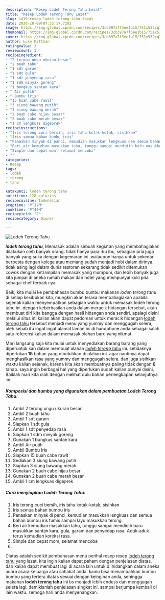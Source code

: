 ```yaml
---
description: "Resep Lodeh Terong Tahu Lezat"
title: "Resep Lodeh Terong Tahu Lezat"
slug: 1419-resep-lodeh-terong-tahu-lezat
date: 2020-10-09T07:33:17.729Z
image: https://img-global.cpcdn.com/recipes/3cb397a7f5ee1b15/751x532cq70/lodeh-terong-tahu-foto-resep-utama.jpg
thumbnail: https://img-global.cpcdn.com/recipes/3cb397a7f5ee1b15/751x532cq70/lodeh-terong-tahu-foto-resep-utama.jpg
cover: https://img-global.cpcdn.com/recipes/3cb397a7f5ee1b15/751x532cq70/lodeh-terong-tahu-foto-resep-utama.jpg
author: Luke Pittman
ratingvalue: 3
reviewcount: 3
recipeingredient:
- "2 terong ungu ukuran besar"
- "2 buah tahu"
- "1 sdt garam"
- "1 sdt gula"
- "1 sdt penyedap rasa"
- "1 sdm minyak goreng"
- "1 bungkus santan kara"
- " Air putih"
- " Bumbu Iris"
- "15 buah cabe rawit"
- "3 siung bawang putih"
- "3 siung bawang merah"
- "2 buah cabe hijau besar"
- "2 buah cabe merah besar"
- "1 cm lengkuas digeprek"
recipeinstructions:
- "Iris terong cuci bersih, iris tahu kotak-kotak, sisihkan"
- "Iris semua bahan bumbu iris"
- "Panaskan minyak di panci, kemudian masukkan lengkuas dan semua bahan bumbu iris tumis sampai layu masukkan terong."
- "Beri air kemudian masukkan tahu, tunggu sampai mendidih baru masukkan santan kara, gula, garam dan penyedap rasa. Aduk-aduk terus kemudian koreksi rasa."
- "Simple dan cepat mom, selamat mencoba"
- ""
categories:
- Resep
tags:
- lodeh
- terong
- tahu

katakunci: lodeh terong tahu 
nutrition: 128 calories
recipecuisine: Indonesian
preptime: "PT32M"
cooktime: "PT44M"
recipeyield: "2"
recipecategory: Dinner

---
```



![Lodeh Terong Tahu](https://img-global.cpcdn.com/recipes/3cb397a7f5ee1b15/751x532cq70/lodeh-terong-tahu-foto-resep-utama.jpg)

<b><i>lodeh terong tahu</i></b>, Memasak adalah sebuah kegiatan yang membahagiakan dilakukan oleh banyak orang. tidak hanya para ibu ibu, sebagian pria juga banyak yang suka dengan kegemaran ini. walaupun hanya untuk sekedar berpesta dengan kolega atau memang sudah menjadi hobi dalam dirinya. tidak asing lagi dalam dunia restoran sekarang tidak sedikit ditemukan cowok dengan ketrampilan memasak yang mumpuni, dan lebih banyak juga kita jumpai di aneka rumah makan dan hotel yang mempunyai koki pria sebagai chef terbaik nya.



Baik, kita mulai ke pembahasan bumbu bumbu makanan <i>lodeh terong tahu</i>. di setiap kesibukan kita, mungkin akan terasa membahagiakan apabila sejenak kalian menyempatkan sebagian waktu untuk memasak lodeh terong tahu ini. dengan keberhasilan anda dalam meracik hidangan tersebut, akan membuat diri kita bangga dengan hasil hidangan anda sendiri. apalagi disini melalui situs ini kalian akan dapat pedoman untuk meracik hidangan <u>lodeh terong tahu</u> tersebut menjadi menu yang yummy dan menggugah selera, oleh sebab itu ingat ingat alamat laman ini di handphone anda sebagai salah satu referensi kalian dalam memasak olahan baru yang nikmat.


Mari langsung saja kita mulai untuk menyediakan barang barang yang diperuntuk kan dalam membuat olahan <u><i>lodeh terong tahu</i></u> ini. setidaknya diperlukan <b>15</b> bahan yang dibutuhkan di olahan ini. agar nantinya dapat menghasilkan rasa yang yummy dan menggugah selera. dan juga sisihkan waktu kalian sejenak, karena kita akan membuatnya paling tidak dengan <b>6</b> tahap. saya ingin berbagai hal yang diperlukan sudah kalian punyai disini, Baiklah mari kita olah dengan melihat dulu bahan perlengkapan selanjutnya ini.

<!--inarticleads1-->

##### Komposisi dan bumbu yang digunakan dalam pembuatan Lodeh Terong Tahu:

1. Ambil 2 terong ungu ukuran besar
1. Ambil 2 buah tahu
1. Ambil 1 sdt garam
1. Siapkan 1 sdt gula
1. Ambil 1 sdt penyedap rasa
1. Siapkan 1 sdm minyak goreng
1. Gunakan 1 bungkus santan kara
1. Ambil  Air putih
1. Ambil  Bumbu Iris
1. Siapkan 15 buah cabe rawit
1. Sediakan 3 siung bawang putih
1. Siapkan 3 siung bawang merah
1. Gunakan 2 buah cabe hijau besar
1. Gunakan 2 buah cabe merah besar
1. Ambil 1 cm lengkuas digeprek




<!--inarticleads2-->

##### Cara menyiapkan Lodeh Terong Tahu:

1. Iris terong cuci bersih, iris tahu kotak-kotak, sisihkan
1. Iris semua bahan bumbu iris
1. Panaskan minyak di panci, kemudian masukkan lengkuas dan semua bahan bumbu iris tumis sampai layu masukkan terong.
1. Beri air kemudian masukkan tahu, tunggu sampai mendidih baru masukkan santan kara, gula, garam dan penyedap rasa. Aduk-aduk terus kemudian koreksi rasa.
1. Simple dan cepat mom, selamat mencoba
1. 




Diatas adalah sedikit pembahasan menu perihal resep resep <u>lodeh terong tahu</u> yang lezat. kita ingin kalian dapat paham dengan penjelasan diatas, dan kalian dapat membuat lagi di acara lain untuk di hidangkan dalam aneka acara acara keluarga atau sahabat anda. kamu bisa menambahkan bumbu bumbu yang tertera diatas sesuai dengan keinginan anda, sehingga makanan <b>lodeh terong tahu</b> ini bs menjadi lebih endess dan menggugah selera lagi. demikianlah penjelasan singkat ini, sampai berjumpa kembali di lain waktu. semoga hari anda menyenangkan.
